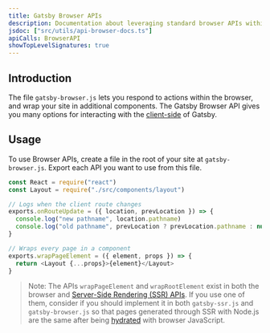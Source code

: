 ```yaml
---
title: Gatsby Browser APIs
description: Documentation about leveraging standard browser APIs within Gatsby
jsdoc: ["src/utils/api-browser-docs.ts"]
apiCalls: BrowserAPI
showTopLevelSignatures: true
---
```


## Introduction

The file `gatsby-browser.js` lets you respond to actions within the browser, and wrap your site in additional components. The Gatsby Browser API gives you many options for interacting with the [client-side](/docs/glossary#client-side) of Gatsby.

## Usage

To use Browser APIs, create a file in the root of your site at `gatsby-browser.js`. Export each API you want to use from this file.

```jsx:title=gatsby-browser.js
const React = require("react")
const Layout = require("./src/components/layout")

// Logs when the client route changes
exports.onRouteUpdate = ({ location, prevLocation }) => {
  console.log("new pathname", location.pathname)
  console.log("old pathname", prevLocation ? prevLocation.pathname : null)
}

// Wraps every page in a component
exports.wrapPageElement = ({ element, props }) => {
  return <Layout {...props}>{element}</Layout>
}
```

> Note: The APIs `wrapPageElement` and `wrapRootElement` exist in both the browser and [Server-Side Rendering (SSR) APIs](/docs/reference/config-files/gatsby-ssr). If you use one of them, consider if you should implement it in both `gatsby-ssr.js` and `gatsby-browser.js` so that pages generated through SSR with Node.js are the same after being [hydrated](/docs/glossary#hydration) with browser JavaScript.
